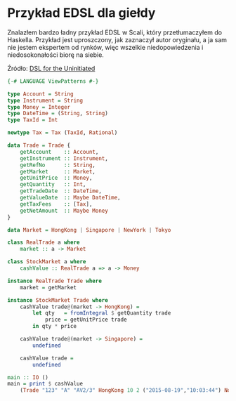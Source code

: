 # Przykład EDSL dla giełdy
Znalazłem bardzo ładny przykład EDSL w Scali, który przetłumaczyłem do Haskella. Przykład jest uproszczony, jak zaznaczył autor oryginału, a ja sam nie jestem ekspertem od rynków, więc wszelkie niedopowiedzenia i niedosokonałości biorę na siebie.

Źródło: [DSL for the Uninitiated](http://cacm.acm.org/magazines/2011/7/109910-dsl-for-the-uninitiated/fulltext)

```haskell
{-# LANGUAGE ViewPatterns #-}

type Account = String
type Instrument = String
type Money = Integer
type DateTime = (String, String)
type TaxId = Int

newtype Tax = Tax (TaxId, Rational)

data Trade = Trade {
    getAccount    :: Account,
    getInstrument :: Instrument,
    getRefNo      :: String,
    getMarket     :: Market,
    getUnitPrice  :: Money,
    getQuantity   :: Int,
    getTradeDate  :: DateTime,
    getValueDate  :: Maybe DateTime,
    getTaxFees    :: [Tax],
    getNetAmount  :: Maybe Money
}

data Market = HongKong | Singapore | NewYork | Tokyo

class RealTrade a where
    market :: a -> Market

class StockMarket a where
    cashValue :: RealTrade a => a -> Money

instance RealTrade Trade where
    market = getMarket

instance StockMarket Trade where
    cashValue trade@(market -> HongKong) =
        let qty   = fromIntegral $ getQuantity trade
            price = getUnitPrice trade 
        in qty * price

    cashValue trade@(market -> Singapore) =
        undefined

    cashValue trade =
        undefined

main :: IO ()
main = print $ cashValue
    (Trade "123" "A" "AV2/3" HongKong 10 2 ("2015-08-19","10:03:44") Nothing [] Nothing)
```
